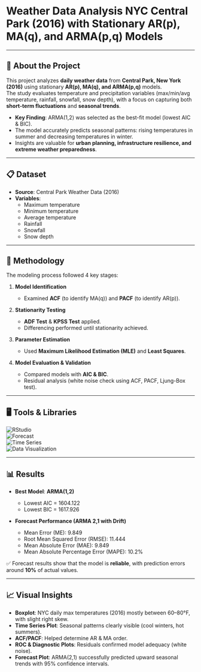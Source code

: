 # Weather Data Analysis NYC Central Park (2016) with Stationary AR(p), MA(q), and ARMA(p,q) Models

---

## 📱 **About the Project**

This project analyzes **daily weather data** from **Central Park, New York (2016)** using stationary **AR(p), MA(q), and ARMA(p,q)** models.  
The study evaluates temperature and precipitation variables (max/min/avg temperature, rainfall, snowfall, snow depth), with a focus on capturing both **short-term fluctuations** and **seasonal trends**.

- **Key Finding**: ARMA(1,2) was selected as the best-fit model (lowest AIC & BIC).  
- The model accurately predicts seasonal patterns: rising temperatures in summer and decreasing temperatures in winter.  
- Insights are valuable for **urban planning, infrastructure resilience, and extreme weather preparedness**.  

---

## 📋 Dataset

- **Source**: Central Park Weather Data (2016)  
- **Variables**:  
  - Maximum temperature  
  - Minimum temperature  
  - Average temperature  
  - Rainfall  
  - Snowfall  
  - Snow depth  

---

## 🔎 Methodology

The modeling process followed 4 key stages:

1. **Model Identification**  
   - Examined **ACF** (to identify MA(q)) and **PACF** (to identify AR(p)).  

2. **Stationarity Testing**  
   - **ADF Test** & **KPSS Test** applied.  
   - Differencing performed until stationarity achieved.  

3. **Parameter Estimation**  
   - Used **Maximum Likelihood Estimation (MLE)** and **Least Squares**.  

4. **Model Evaluation & Validation**  
   - Compared models with **AIC & BIC**.  
   - Residual analysis (white noise check using ACF, PACF, Ljung-Box test).  

---

## 🖥 Tools & Libraries

![RStudio](https://img.shields.io/badge/-RStudio-75AADB?style=flat&logo=rstudio&logoColor=white)  
![Forecast](https://img.shields.io/badge/-forecast-FF6F00?style=flat&logo=r&logoColor=white)  
![Time Series](https://img.shields.io/badge/-TimeSeries-1A73E8?style=flat&logo=r&logoColor=white)  
![Data Visualization](https://img.shields.io/badge/-Visualization-FF5733?style=flat&logo=r&logoColor=white)  

---

## 📊 Results

- **Best Model**: **ARMA(1,2)**  
  - Lowest AIC = 1604.122  
  - Lowest BIC = 1617.926  

- **Forecast Performance (ARMA 2,1 with Drift)**  
  - Mean Error (ME): 9.849  
  - Root Mean Squared Error (RMSE): 11.444  
  - Mean Absolute Error (MAE): 9.849  
  - Mean Absolute Percentage Error (MAPE): 10.2%  

✅ Forecast results show that the model is **reliable**, with prediction errors around **10%** of actual values.  

---

## 📈 Visual Insights

- **Boxplot**: NYC daily max temperatures (2016) mostly between 60–80°F, with slight right skew.  
- **Time Series Plot**: Seasonal patterns clearly visible (cool winters, hot summers).  
- **ACF/PACF**: Helped determine AR & MA order.  
- **ROC & Diagnostic Plots**: Residuals confirmed model adequacy (white noise).  
- **Forecast Plot**: ARMA(2,1) successfully predicted upward seasonal trends with 95% confidence intervals.  
